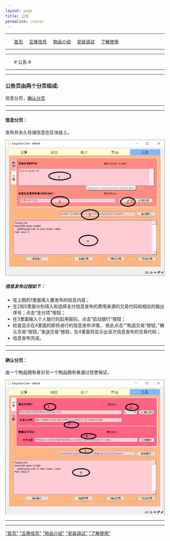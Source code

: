```yaml
---
layout: page
title: 公告
permalink: /note/
---
```

---

&nbsp;&nbsp;&nbsp;&nbsp;&nbsp;&nbsp; [首页](https://ubarterchain.github.io/) &nbsp;&nbsp;&nbsp; [互换信息](/info/) &nbsp;&nbsp;&nbsp; [物品介绍](/list/)  &nbsp;&nbsp;&nbsp; [安装调试](/install/) &nbsp;&nbsp;&nbsp; [了解使用](/learn/) 

---
---

&nbsp;&nbsp;&nbsp;&nbsp;&nbsp;&nbsp;  # 公告 #

---
---

### 公告页由两个分页组成: ###  
信息分页，[确认分页](/note.md#确认分页)

---
---

#### 信息分页： ####
发布并永久存储信息在区块链上。

<div class='fig figcenter fighighlight'>
  <img src='/51.png'>
</div>

##### 信息发布过程如下： #####
- 在上图的1里面填入要发布的信息内容；
- 在2和5里面分别填入和选择支付信息发布的费用来源的交易代码和相应的输出序号；点击“支付项”按钮；
- 在3里面输入个人银行的启用密码，点击“启动银行”按钮；
- 检查显示在4里面的即将进行的信息发布详情， 依此点击”“构造交易”按钮，”确认交易“按钮，”发送交易“按钮，在4里面将显示出该次信息发布的交易代码；
- 信息发布完成。
                     
---
---

#### 确认分页： ####
由一个物品拥有者对另一个物品拥有者通过信誉保证。

<div class='fig figcenter fighighlight'>
  <img src='/52.png'>
</div>


---
---

["首页"](https://ubarterchain.github.io/) ["互换信息"](/info/)  ["物品介绍"](/list/)   ["安装调试"](/install/)   ["了解使用"](/learn/) 

